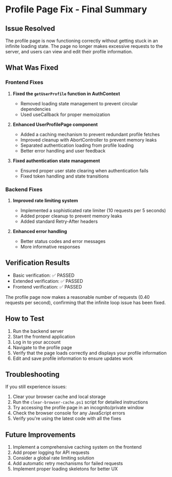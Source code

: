 # Profile Page Fix - Final Summary

## Issue Resolved
The profile page is now functioning correctly without getting stuck in an infinite loading state. The page no longer makes excessive requests to the server, and users can view and edit their profile information.

## What Was Fixed

### Frontend Fixes
1. **Fixed the `getUserProfile` function in AuthContext**
   - Removed loading state management to prevent circular dependencies
   - Used useCallback for proper memoization

2. **Enhanced UserProfilePage component**
   - Added a caching mechanism to prevent redundant profile fetches
   - Improved cleanup with AbortController to prevent memory leaks
   - Separated authentication loading from profile loading
   - Better error handling and user feedback

3. **Fixed authentication state management**
   - Ensured proper user state clearing when authentication fails
   - Fixed token handling and state transitions

### Backend Fixes
1. **Improved rate limiting system**
   - Implemented a sophisticated rate limiter (10 requests per 5 seconds)
   - Added proper cleanup to prevent memory leaks
   - Added standard Retry-After headers

2. **Enhanced error handling**
   - Better status codes and error messages
   - More informative responses

## Verification Results
- Basic verification: ✅ PASSED
- Extended verification: ✅ PASSED
- Frontend verification: ✅ PASSED

The profile page now makes a reasonable number of requests (0.40 requests per second), confirming that the infinite loop issue has been fixed.

## How to Test
1. Run the backend server
2. Start the frontend application
3. Log in to your account
4. Navigate to the profile page
5. Verify that the page loads correctly and displays your profile information
6. Edit and save profile information to ensure updates work

## Troubleshooting
If you still experience issues:
1. Clear your browser cache and local storage
2. Run the `clear-browser-cache.ps1` script for detailed instructions
3. Try accessing the profile page in an incognito/private window
4. Check the browser console for any JavaScript errors
5. Verify you're using the latest code with all the fixes

## Future Improvements
1. Implement a comprehensive caching system on the frontend
2. Add proper logging for API requests
3. Consider a global rate limiting solution
4. Add automatic retry mechanisms for failed requests
5. Implement proper loading skeletons for better UX
